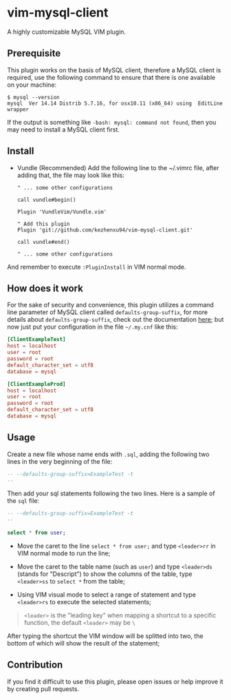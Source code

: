 # vim-mysql-client

A highly customizable MySQL VIM plugin.

## Prerequisite

This plugin works on the basis of MySQL client, therefore a MySQL client is required, use the following command to ensure that there is one available on your machine:

```shell
$ mysql --version
mysql  Ver 14.14 Distrib 5.7.16, for osx10.11 (x86_64) using  EditLine wrapper
```

If the output is something like `-bash: mysql: command not found`, then you may need to install a MySQL client first.

## Install

- Vundle (Recommended)
Add the following line to the ~/.vimrc file, after adding that, the file may look like this:
	```vimrc
	" ... some other configurations

	call vundle#begin()

	Plugin 'VundleVim/Vundle.vim'

	" Add this plugin
	Plugin 'git://github.com/kezhenxu94/vim-mysql-client.git'

	call vundle#end()

	" ... some other configurations
	```
And remember to execute `:PluginInstall` in VIM normal mode.

## How does it work

For the sake of security and convenience, this plugin utilizes a command line parameter of MySQL client called `defaults-group-suffix`, for more details about `defaults-group-suffix`, check out the documentation [here](https://dev.mysql.com/doc/refman/5.5/en/option-file-options.html#option_general_defaults-group-suffix); but now just put your configuration in the file `~/.my.cnf` like this:

```conf
[ClientExampleTest]
host = localhost
user = root
password = root
default_character_set = utf8
database = mysql

[ClientExampleProd]
host = localhost
user = root
password = root
default_character_set = utf8
database = mysql
```

## Usage

Create a new file whose name ends with `.sql`, adding the following two lines in the very beginning of the file:

```sql
-- --defaults-group-suffix=ExampleTest -t
--
```

Then add your sql statements following the two lines. Here is a sample of the `sql` file:

```sql
-- --defaults-group-suffix=ExampleTest -t
--
   
select * from user;
```

- Move the caret to the line `select * from user;` and type `<leader>rr` in VIM normal mode to run the line;

- Move the caret to the table name (such as `user`) and type `<leader>ds` (stands for "Descript") to show the columns of the table, type `<leader>ss` to `select *` from the table;

- Using VIM visual mode to select a range of statement and type `<leader>rs` to execute the selected statements;

> `<leader>` is the "leading key" when mapping a shortcut to a specific function, the default `<leader>` may be `\`

After typing the shortcut the VIM window will be splitted into two, the bottom of which will show the result of the statement;

## Contribution

If you find it difficult to use this plugin, please open issues or help improve it by creating pull requests.


